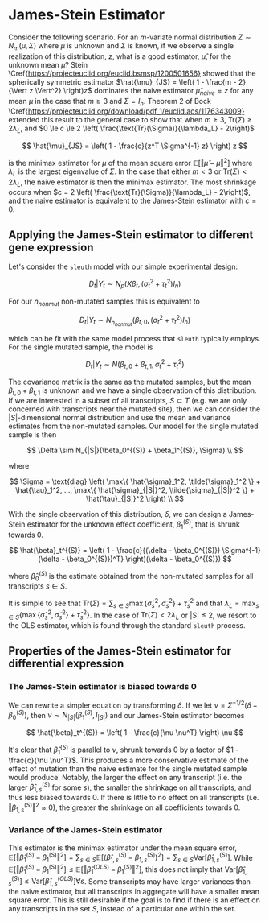 # James-Stein Estimator

Consider the following scenario. For an $m$-variate normal distribution $Z \sim N_m(\mu, \Sigma)$ where $\mu$ is unknown and $\Sigma$ is known, if we observe a single realization of this distribution, $z$, what is a good estimator, $\hat{\mu}$, for the unknown mean $\mu$?
Stein \Cref{https://projecteuclid.org/euclid.bsmsp/1200501656} showed that the spherically symmetric estimator $\hat{\mu}_{JS} = \left( 1 - \frac{m - 2}{\Vert z \Vert^2} \right)z$ dominates the naive estimator $\hat{\mu}_{naive} = z$ for any mean $\mu$ in the case that $m \ge 3$ and $\Sigma = I_n$.
Theorem 2 of Bock \Cref{https://projecteuclid.org/download/pdf_1/euclid.aos/1176343009} extended this result to the general case to show that when $m \ge 3$, $\text{Tr}(\Sigma) \ge 2 \lambda_L$, and $0 \le c \le 2 \left( \frac{\text{Tr}(\Sigma)}{\lambda_L} - 2\right)$

$$
\hat{\mu}_{JS} = \left( 1 - \frac{c}{z^T \Sigma^{-1} z} \right) z
$$

is the minimax estimator for $\mu$ of the mean square error $\mathbb{E} \left[ \Vert \hat{\mu} - \mu \Vert ^2\right]$ where $\lambda_L$ is the largest eigenvalue of $\Sigma$.
In the case that either $m < 3$ or $\text{Tr}(\Sigma) < 2 \lambda_L$, the naive estimator is then the minimax estimator.
The most shrinkage occurs when $c = 2 \left( \frac{\text{Tr}(\Sigma)}{\lambda_L} - 2\right)$, and the naive estimator is equivalent to the James-Stein estimator with $c = 0$.

## Applying the James-Stein estimator to different gene expression

Let's consider the `sleuth` model with our simple experimental design:

$$
D_t | Y_t \sim N_p \left( X\beta_t, (\sigma_t^2 + \tau_t^2)I_n \right)
$$

For our $n_{nonmut}$ non-mutated samples this is equivalent to

$$
D_t | Y_t \sim N_{n_{nonmut}} \left( \beta_{t,0}, (\sigma_t^2 + \tau_t^2)I_n \right)
$$

which can be fit with the same model process that `sleuth` typically employs.
For the single mutated sample, the model is

$$
D_t | Y_t \sim N \left( \beta_{t, 0} + \beta_{t, 1}, \sigma_t^2 + \tau_t^2 \right)
$$

The covariance matrix is the same as the mutated samples, but the mean $\beta_{t, 0} + \beta_{t, 1}$ is unknown and we have a single observation of this distribution.
If we are interested in a subset of all transcripts, $S \subset T$ (e.g. we are only concerned with transcripts near the mutated site), then we can consider the $|S|$-dimensional normal distribution and use the mean and variance estimates from the non-mutated samples.
Our model for the single mutated sample is then

$$
\Delta \sim N_{|S|}(\beta_0^{(S)} + \beta_1^{(S)}, \Sigma) \\
$$

where

$$
\Sigma = \text{diag} \left( \max\{ \hat{\sigma}_1^2, \tilde{\sigma}_1^2 \} + \hat{\tau}_1^2, ..., \max\{ \hat{\sigma}_{|S|}^2, \tilde{\sigma}_{|S|}^2 \} + \hat{\tau}_{|S|}^2 \right) \\
$$

With the single observation of this distribution, $\delta$, we can design a James-Stein estimator for the unknown effect coefficient, $\beta_1^{(S)}$, that is shrunk towards 0.

$$
\hat{\beta}_t^{(S)} = \left( 1 - \frac{c}{(\delta - \beta_0^{(S)}) \Sigma^{-1} (\delta - \beta_0^{(S)})^T} \right)(\delta - \beta_0^{(S)})
$$

where $\hat{\beta}_0^{(S)}$ is the estimate obtained from the non-mutated samples for all transcripts $s \in S$.

It is simple to see that $\text{Tr}(\Sigma) = \sum_{s \in S} \max\{ \hat{\sigma}_s^2, \tilde{\sigma}_s^2 \} + \hat{\tau}_s^2$ and that $\lambda_L = \max_{s \in S} \left\{ \max\{ \hat{\sigma}_s^2, \tilde{\sigma}_s^2 \} + \hat{\tau}_s^2 \right\}$.
In the case of $\text{Tr}(\Sigma) < 2 \lambda_L$ or $|S| \le 2$, we resort to the OLS estimator, which is found through the standard `sleuth` process.

## Properties of the James-Stein estimator for differential expression

### The James-Stein estimator is biased towards 0

We can rewrite a simpler equation by transforming $\delta$.
If we let $\nu = \Sigma^{-1/2} \left( \delta - \beta_0^{(S)} \right)$, then $\nu \sim N_{|S|} \left( \beta_1^{(S)}, I_{|S|} \right)$ and our James-Stein estimator becomes

$$
\hat{\beta}_t^{(S)} = \left( 1 - \frac{c}{\nu \nu^T} \right) \nu
$$

It's clear that $\hat{\beta}_1^{(S)}$ is parallel to $\nu$, shrunk towards 0 by a factor of $1 - \frac{c}{\nu \nu^T}$.
This produces a more conservative estimate of the effect of mutation than the naive estimate for the single mutated sample would produce.
Notably, the larger the effect on any transcript (i.e. the larger $\hat{\beta}_{1,s}^{(S)}$ for some $s$), the smaller the shrinkage on all transcripts, and thus less biased towards 0.
If there is little to no effect on all transcripts (i.e. $\Vert \beta_{1,s}^{(S)} \Vert^2 \approx 0$), the greater the shrinkage on all coefficients towards 0.

### Variance of the James-Stein estimator

This estimator is the minimax estimator under the mean square error, $\mathbb{E} \left[ \Vert \hat{\beta}_1^{(S)} - \beta_1^{(S)} \Vert ^2\right] = \sum_{s \in S} \mathbb{E}\left[ \left( \hat{\beta}_{1,s}^{(S)} - \beta_{1,s}^{(S)} \right)^2 \right] = \sum_{s \in S} \text{Var}\left[ \hat{\beta}_{1,s}^{(S)} \right]$.
While $\mathbb{E} \left[ \Vert \hat{\beta}_1^{(S)} - \beta_1^{(S)} \Vert ^2\right] \le \mathbb{E} \left[ \Vert \hat{\beta}_1^{(OLS)} - \beta_1^{(S)} \Vert ^2\right]$, this does not imply that $\text{Var}\left[ \hat{\beta}_{1,s}^{(S)} \right] \le \text{Var}\left[ \hat{\beta}_{1,s}^{(OLS)} \right] \forall s$.
Some transcripts may have larger variances than the naive estimator, but all transcripts in aggregate will have a smaller mean square error.
This is still desirable if the goal is to find if there is an effect on any transcripts in the set $S$, instead of a particular one within the set.
